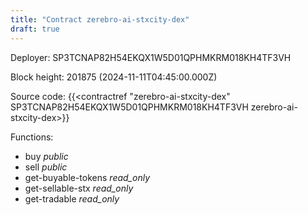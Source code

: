 ```yaml
---
title: "Contract zerebro-ai-stxcity-dex"
draft: true
---
```

Deployer: SP3TCNAP82H54EKQX1W5D01QPHMKRM018KH4TF3VH


 



Block height: 201875 (2024-11-11T04:45:00.000Z)

Source code: {{<contractref "zerebro-ai-stxcity-dex" SP3TCNAP82H54EKQX1W5D01QPHMKRM018KH4TF3VH zerebro-ai-stxcity-dex>}}

Functions:

* buy _public_
* sell _public_
* get-buyable-tokens _read_only_
* get-sellable-stx _read_only_
* get-tradable _read_only_
